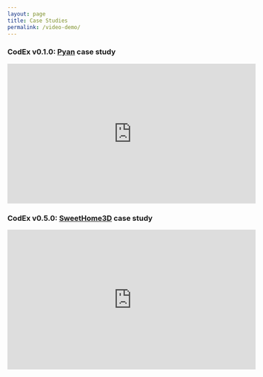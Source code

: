 ```yaml
---
layout: page
title: Case Studies
permalink: /video-demo/
---
```


### CodEx v0.1.0: [Pyan](https://github.com/Technologicat/pyan) case study

<iframe width="560" height="315" src="https://www.youtube.com/embed/r8TGtCw4mgw" frameborder="0" allow="accelerometer; autoplay; clipboard-write; encrypted-media; gyroscope; picture-in-picture" allowfullscreen></iframe>


### CodEx v0.5.0: [SweetHome3D](http://www.sweethome3d.com/) case study

<iframe width="560" height="315" src="https://www.youtube.com/embed/pbxh8vk4IKk" frameborder="0" allow="accelerometer; autoplay; clipboard-write; encrypted-media; gyroscope; picture-in-picture" allowfullscreen></iframe>
